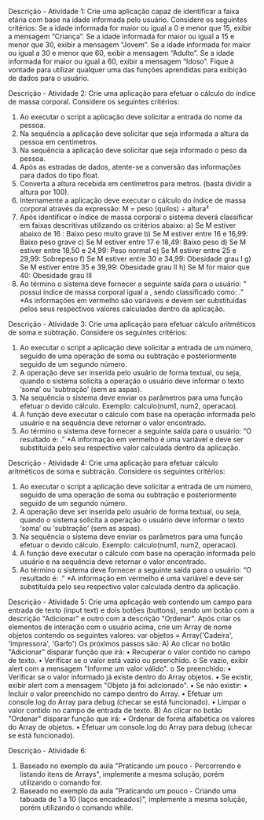 Descrição - Atividade 1:
Crie uma aplicação capaz de identificar a faixa etária com base na idade informada pelo
usuário. Considere os seguintes critérios:
Se a idade informada for maior ou igual a 0 e menor que 15, exibir a mensagem “Criança”.
Se a idade informada for maior ou igual a 15 e menor que 30, exibir a mensagem “Jovem”.
Se a idade informada for maior ou igual a 30 e menor que 60, exibir a mensagem “Adulto”.
Se a idade informada for maior ou igual a 60, exibir a mensagem “Idoso”.
Fique à vontade para utilizar qualquer uma das funções aprendidas para exibição de dados
para o usuário. 

Descrição - Atividade 2:
Crie uma aplicação para efetuar o cálculo do índice de massa corporal.
Considere os seguintes critérios:
1) Ao executar o script a aplicação deve solicitar a entrada do nome da pessoa.
2) Na sequência a aplicação deve solicitar que seja informada a altura da pessoa em
centímetros.
3) Na sequência a aplicação deve solicitar que seja informado o peso da pessoa.
4) Após as estradas de dados, atente-se a conversão das informações para dados do tipo
float.
5) Converta a altura recebida em centímetros para metros. (basta dividir a altura por
100).
6) Internamente a aplicação deve executar o cálculo do índice de massa corporal através
da expressão: M = peso (quilos) ÷ altura²
7) Após identificar o índice de massa corporal o sistema deverá classificar em faixas
descritivas utilizando os critérios abaixo:
a) Se M estiver abaixo de 16 : Baixo peso muito grave
b) Se M estiver entre 16 e 16,99: Baixo peso grave
c) Se M estiver entre 17 e 18,49: Baixo peso
d) Se M estiver entre 18,50 e 24,99: Peso normal
e) Se M estiver entre 25 e 29,99: Sobrepeso
f) Se M estiver entre 30 e 34,99: Obesidade grau I
g) Se M estiver entre 35 e 39,99: Obesidade grau II
h) Se M for maior que 40: Obesidade grau III
8) Ao término o sistema deve fornecer a seguinte saída para o usuário:
“<Nome> possui índice de massa corporal igual a <m>, sendo classificado como:
<classificacao>.”
*As informações em vermelho são variáveis e devem ser substituídas pelos seus respectivos
valores calculadas dentro da aplicação. 

Descrição - Atividade 3:
Crie uma aplicação para efetuar cálculo aritméticos de soma e subtração.
Considere os seguintes critérios:
1) Ao executar o script a aplicação deve solicitar a entrada de um número, seguido de
uma operação de soma ou subtração e posteriormente seguido de um segundo
número.
2) A operação deve ser inserida pelo usuário de forma textual, ou seja, quando o sistema
solicita a operação o usuário deve informar o texto ‘soma’ ou ‘subtração’ (sem as
aspas).
3) Na sequência o sistema deve enviar os parâmetros para uma função efetuar o devido
cálculo. Exemplo: calculo(num1, num2, operacao).
4) A função deve executar o cálculo com base na operação informada pelo usuário e na
sequência deve retornar o valor encontrado.
5) Ao término o sistema deve fornecer a seguinte saída para o usuário:
“O resultado é: <resultado>.”
*A informação em vermelho é uma variável e deve ser substituída pelo seu respectivo valor
calculada dentro da aplicação.

Descrição - Atividade 4:
Crie uma aplicação para efetuar cálculo aritméticos de soma e subtração.
Considere os seguintes critérios:
1) Ao executar o script a aplicação deve solicitar a entrada de um número, seguido de
uma operação de soma ou subtração e posteriormente seguido de um segundo
número.
2) A operação deve ser inserida pelo usuário de forma textual, ou seja, quando o sistema
solicita a operação o usuário deve informar o texto ‘soma’ ou ‘subtração’ (sem as
aspas).
3) Na sequência o sistema deve enviar os parâmetros para uma função efetuar o devido
cálculo. Exemplo: calculo(num1, num2, operacao).
4) A função deve executar o cálculo com base na operação informada pelo usuário e na
sequência deve retornar o valor encontrado.
5) Ao término o sistema deve fornecer a seguinte saída para o usuário:
“O resultado é: <resultado>.”
*A informação em vermelho é uma variável e deve ser substituída pelo seu respectivo valor
calculada dentro da aplicação.

Descrição - Atividade 5:
Crie uma aplicação web contendo um campo para entrada de texto (input text) e dois
botões (buttons), sendo um botão com a descrição "Adicionar" e outro com a descrição
"Ordenar".
Após criar os elementos de interação com o usuário acima, crie um Array de nome objetos contendo
os seguintes valores:
var objetos = Array('Cadeira', 'Impressora', 'Garfo')
Os próximos passos são:
A) Ao clicar no botão "Adicionar" disparar função que irá:
• Recuperar o valor contido no campo de texto.
• Verificar se o valor está vazio ou preenchido.
o Se vazio, exibir alert com a mensagem "Informe um valor válido".
o Se preenchido:
▪ Verificar se o valor informado já existe dentro do Array objetos.
▪ Se existir, exibir alert com a mensagem "Objeto já foi adicionado".
▪ Se não existir:
• Incluir o valor preenchido no campo dentro do Array.
• Efetuar um console.log do Array para debug (checar se está
funcionado).
• Limpar o valor contido no campo de entrada de texto.
B) Ao clicar no botão "Ordenar" disparar função que irá:
• Ordenar de forma alfabética os valores do Array de objetos.
• Efetuar um console.log do Array para debug (checar se está funcionado).

Descrição - Atividade 6:
1) Baseado no exemplo da aula "Praticando um pouco - Percorrendo e listando itens de
Arrays", implemente a mesma solução, porém utilizando o comando for.
2) Baseado no exemplo da aula "Praticando um pouco - Criando uma tabuada de 1 a 10
(laços encadeados)", implemente a mesma solução, porém utilizando o comando while.
